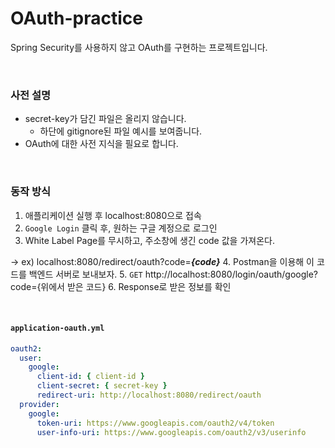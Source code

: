 # OAuth-practice
Spring Security를 사용하지 않고 OAuth를 구현하는 프로젝트입니다.

<br/>

### 사전 설명

- secret-key가 담긴 파일은 올리지 않습니다.
  - 하단에 gitignore된 파일 예시를 보여줍니다.
- OAuth에 대한 사전 지식을 필요로 합니다.


<br/>

### 동작 방식

1. 애플리케이션 실행 후 localhost:8080으로 접속
2. `Google Login` 클릭 후, 원하는 구글 계정으로 로그인
3. White Label Page를 무시하고, 주소창에 생긴 code 값을 가져온다. 

→ ex) localhost:8080/redirect/oauth?code=***{code}***
4. Postman을 이용해 이 코드를 백엔드 서버로 보내보자.
5. `GET` http://localhost:8080/login/oauth/google?code={위에서 받은 코드}
6. Response로 받은 정보를 확인

<br/>

#### `application-oauth.yml`
```yaml
oauth2:
  user:
    google:
      client-id: { client-id }
      client-secret: { secret-key }
      redirect-uri: http://localhost:8080/redirect/oauth
  provider:
    google:
      token-uri: https://www.googleapis.com/oauth2/v4/token
      user-info-uri: https://www.googleapis.com/oauth2/v3/userinfo
```